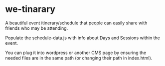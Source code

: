 # we-tinarary

A beautiful event itinerary/schedule that people can easily share with friends who may be attending.

Populate the schedule-data.js with info about Days and Sessions within the event. 

You can plug it into wordpress or another CMS page by ensuring the needed files are in the same path (or changing their path in index.html). 
